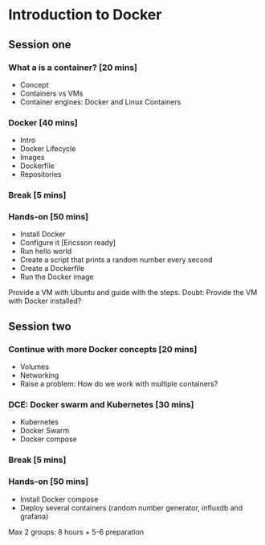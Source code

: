 # Introduction to Docker

## Session one

### What a is a container? [20 mins]

* Concept
* Containers vs VMs
* Container engines: Docker and Linux Containers

### Docker [40 mins]

* Intro
* Docker Lifecycle
* Images
* Dockerfile
* Repositories

### Break [5 mins]

### Hands-on [50 mins]

* Install Docker
* Configure it [Ericsson ready]
* Run hello world
* Create a script that prints a random number every second
* Create a Dockerfile
* Run the Docker image

Provide a VM with Ubuntu and guide with the steps.
Doubt: Provide the VM with Docker installed?

## Session two

### Continue with more Docker concepts [20 mins]

* Volumes
* Networking
* Raise a problem: How do we work with multiple containers?

### DCE: Docker swarm and Kubernetes [30 mins]

* Kubernetes
* Docker Swarm
* Docker compose

### Break [5 mins]

### Hands-on [50 mins]

* Install Docker compose
* Deploy several containers (random number generator, influxdb and grafana)

Max 2 groups: 8 hours + 5-6 preparation